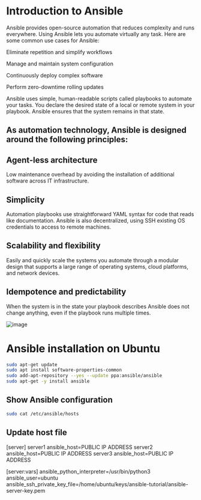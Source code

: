 # Introduction to Ansible
Ansible provides open-source automation that reduces complexity and runs everywhere. Using Ansible lets you automate virtually any task. Here are some common use cases for Ansible:

Eliminate repetition and simplify workflows

Manage and maintain system configuration

Continuously deploy complex software

Perform zero-downtime rolling updates

Ansible uses simple, human-readable scripts called playbooks to automate your tasks. You declare the desired state of a local or remote system in your playbook. Ansible ensures that the system remains in that state.

## As automation technology, Ansible is designed around the following principles:

## Agent-less architecture
Low maintenance overhead by avoiding the installation of additional software across IT infrastructure.

## Simplicity
Automation playbooks use straightforward YAML syntax for code that reads like documentation. Ansible is also decentralized, using SSH existing OS credentials to access to remote machines.

## Scalability and flexibility
Easily and quickly scale the systems you automate through a modular design that supports a large range of operating systems, cloud platforms, and network devices.

## Idempotence and predictability
When the system is in the state your playbook describes Ansible does not change anything, even if the playbook runs multiple times.

![image](https://github.com/bhaveshcse/ansible-tutorial/assets/22559264/ab0724b1-fdfe-47cd-ad77-0da1b98df030)

# Ansible installation on Ubuntu

```bash
sudo apt-get update
sudo apt install software-properties-common
sudo add-apt-repository --yes --update ppa:ansible/ansible
sudo apt-get -y install ansible
```
## Show Ansible configuration

```bash
sudo cat /etc/ansible/hosts
```
## Update host file

[server]
server1 ansible_host=PUBLIC IP ADDRESS
server2 ansible_host=PUBLIC IP ADDRESS
server3 ansible_host=PUBLIC IP ADDRESS

[server:vars]
ansible_python_interpreter=/usr/bin/python3
ansible_user=ubuntu
ansible_ssh_private_key_file=/home/ubuntu/keys/ansible-tutorial/ansible-server-key.pem


